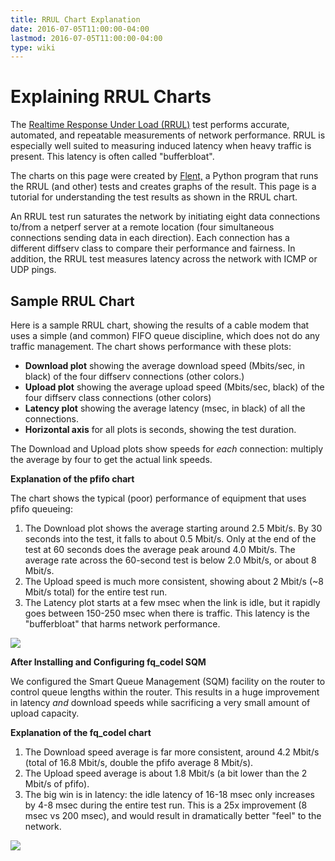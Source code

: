 ```yaml
---
title: RRUL Chart Explanation
date: 2016-07-05T11:00:00-04:00
lastmod: 2016-07-05T11:00:00-04:00
type: wiki
---
```


# Explaining RRUL Charts

The [Realtime Response Under Load (RRUL)](RRUL_Spec.md) test performs accurate, automated, and repeatable measurements of network performance. RRUL is especially well suited to measuring induced latency when heavy traffic is present. This latency is often called "bufferbloat".

The charts on this page were created by [Flent,](http://flent.org) a Python program that runs the RRUL (and other) tests and creates graphs of the result. This page is a tutorial for understanding the test results as shown in the RRUL chart.

An RRUL test run saturates the network by initiating eight data connections to/from a netperf server at a remote location (four simultaneous connections sending data in each direction). Each connection has a different diffserv class to compare their performance and fairness. In addition, the RRUL test measures latency across the network with ICMP or UDP pings.

## Sample RRUL Chart

Here is a sample RRUL chart, showing the results of a cable modem that uses a simple (and common) FIFO queue discipline, which does not do any traffic management. The chart shows performance with these plots:

- **Download plot** showing the average download speed (Mbits/sec, in black) of the four diffserv connections (other colors.) 
- **Upload plot** showing the average upload speed (Mbits/sec, black) of the four diffserv class connections (other colors) 
- **Latency plot** showing the average latency (msec, in black) of all the connections.
- **Horizontal axis** for all plots is seconds, showing the test duration.

The Download and Upload plots show speeds for _each_ connection: multiply the average by four to get the actual link speeds.

**Explanation of the pfifo chart**

The chart shows the typical (poor) performance of equipment that uses pfifo queueing:

1. The Download plot shows the average starting around 2.5 Mbit/s. By 30 seconds into the test, it falls to about 0.5 Mbit/s. Only at the end of the test at 60 seconds does the average peak around 4.0 Mbit/s. The average rate across the 60-second test is below 2.0 Mbit/s, or about 8 Mbit/s.
2. The Upload speed is much more consistent, showing about 2 Mbit/s (~8 Mbit/s total) for the entire test run.
3. The Latency plot starts at a few msec when the link is idle, but it rapidly goes between 150-250 msec when there is traffic. This latency is the "bufferbloat" that harms network performance.

![](/attachments/rrul_chart_campground_pfifo_fast.svg)

**After Installing and Configuring fq_codel SQM**

We configured the Smart Queue Management (SQM) facility on the router to control queue lengths within the router. This results in a huge improvement in latency *and* download speeds while sacrificing a very small amount of upload capacity.

**Explanation of the fq_codel chart**

1. The Download speed average is far more consistent, around 4.2 Mbit/s (total of 16.8 Mbit/s, double the pfifo average 8 Mbit/s).
2. The Upload speed average is about 1.8 Mbit/s (a bit lower than the 2 Mbit/s of pfifo).
3. The big win is in latency: the idle latency of 16-18 msec only increases by 4-8 msec during the entire test run. This is a 25x improvement (8 msec vs 200 msec), and would result in dramatically better "feel" to the network.

![](/attachments/rrul_chart_campground_lupin_qos.svg)

